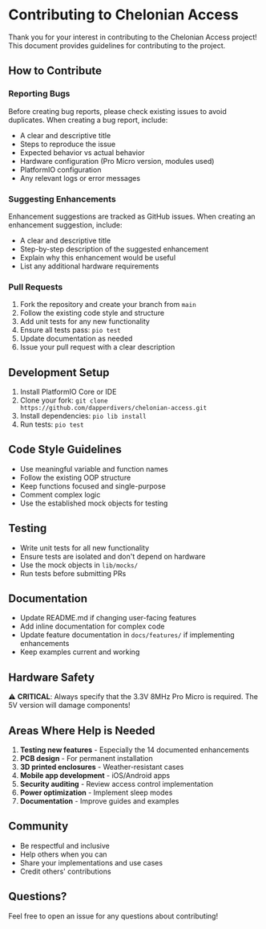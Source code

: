 # Contributing to Chelonian Access

Thank you for your interest in contributing to the Chelonian Access project! This document provides guidelines for contributing to the project.

## How to Contribute

### Reporting Bugs

Before creating bug reports, please check existing issues to avoid duplicates. When creating a bug report, include:

- A clear and descriptive title
- Steps to reproduce the issue
- Expected behavior vs actual behavior
- Hardware configuration (Pro Micro version, modules used)
- PlatformIO configuration
- Any relevant logs or error messages

### Suggesting Enhancements

Enhancement suggestions are tracked as GitHub issues. When creating an enhancement suggestion, include:

- A clear and descriptive title
- Step-by-step description of the suggested enhancement
- Explain why this enhancement would be useful
- List any additional hardware requirements

### Pull Requests

1. Fork the repository and create your branch from `main`
2. Follow the existing code style and structure
3. Add unit tests for any new functionality
4. Ensure all tests pass: `pio test`
5. Update documentation as needed
6. Issue your pull request with a clear description

## Development Setup

1. Install PlatformIO Core or IDE
2. Clone your fork: `git clone https://github.com/dapperdivers/chelonian-access.git`
3. Install dependencies: `pio lib install`
4. Run tests: `pio test`

## Code Style Guidelines

- Use meaningful variable and function names
- Follow the existing OOP structure
- Keep functions focused and single-purpose
- Comment complex logic
- Use the established mock objects for testing

## Testing

- Write unit tests for all new functionality
- Ensure tests are isolated and don't depend on hardware
- Use the mock objects in `lib/mocks/`
- Run tests before submitting PRs

## Documentation

- Update README.md if changing user-facing features
- Add inline documentation for complex code
- Update feature documentation in `docs/features/` if implementing enhancements
- Keep examples current and working

## Hardware Safety

⚠️ **CRITICAL**: Always specify that the 3.3V 8MHz Pro Micro is required. The 5V version will damage components!

## Areas Where Help is Needed

1. **Testing new features** - Especially the 14 documented enhancements
2. **PCB design** - For permanent installation
3. **3D printed enclosures** - Weather-resistant cases
4. **Mobile app development** - iOS/Android apps
5. **Security auditing** - Review access control implementation
6. **Power optimization** - Implement sleep modes
7. **Documentation** - Improve guides and examples

## Community

- Be respectful and inclusive
- Help others when you can
- Share your implementations and use cases
- Credit others' contributions

## Questions?

Feel free to open an issue for any questions about contributing!
